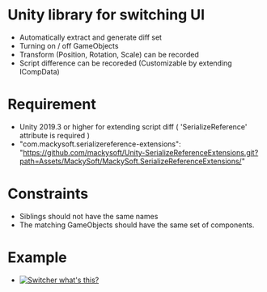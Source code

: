 # Unity library for switching UI
- Automatically extract and generate diff set
- Turning on / off GameObjects
- Transform (Position, Rotation, Scale) can be recorded
- Script difference can be recoreded (Customizable by extending ICompData)

# Requirement
- Unity 2019.3 or higher for extending script diff ( 'SerializeReference' attribute is required )
- "com.mackysoft.serializereference-extensions": "https://github.com/mackysoft/Unity-SerializeReferenceExtensions.git?path=Assets/MackySoft/MackySoft.SerializeReferenceExtensions/"
  

# Constraints
- Siblings should not have the same names
- The matching GameObjects should have the same set of components.

# Example
- [![Switcher what's this?](https://img.youtube.com/vi/YOUTUBE_VIDEO_ID_HERE/0.jpg)](https://youtu.be/dZtH-9GAWXE)
